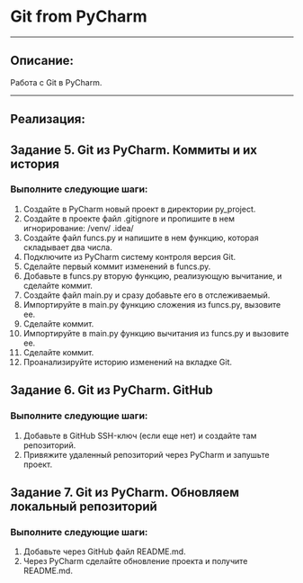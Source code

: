# Git from PyCharm <br>

---
## Описание:

Работа с Git в PyCharm.

---
## Реализация:

## Задание 5. Git из PyCharm. Коммиты и их история <br>
### Выполните следующие шаги: <br>

1) Создайте в PyCharm новый проект в директории py_project.
2) Создайте в проекте файл .gitignore и пропишите в нем игнорирование:
/venv/
.idea/
3) Создайте файл funcs.py и напишите в нем функцию, которая складывает два числа.
4) Подключите из PyCharm систему контроля версия Git.
5) Сделайте первый коммит изменений в funcs.py.
6) Добавьте в funcs.py вторую функцию, реализующую вычитание, и сделайте коммит.
7) Создайте файл main.py и сразу добавьте его в отслеживаемый.
8) Импортируйте в main.py функцию сложения из funcs.py, вызовите ее.
9) Сделайте коммит.
10) Импортируйте в main.py функцию вычитания из funcs.py и вызовите ее.
11) Сделайте коммит.
12) Проанализируйте историю изменений на вкладке Git.


## Задание 6. Git из PyCharm. GitHub <br>
### Выполните следующие шаги: <br>

1) Добавьте в GitHub SSH-ключ (если еще нет) и создайте там репозиторий.
2) Привяжите удаленный репозиторий через PyCharm и запушьте проект.

## Задание 7. Git из PyCharm. Обновляем локальный репозиторий <br>
### Выполните следующие шаги: <br>

1) Добавьте через GitHub файл README.md.
2) Через PyCharm сделайте обновление проекта и получите README.md.
